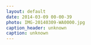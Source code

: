 ```yaml
---
layout: default
date: 2014-03-09 00-00-39
photo: IMG-20140309-WA0000.jpg
caption_header: unknown
caption: unknown
---
```


